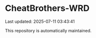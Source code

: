 # CheatBrothers-WRD

Last updated: 2025-07-11 03:43:41

This repository is automatically maintained.
